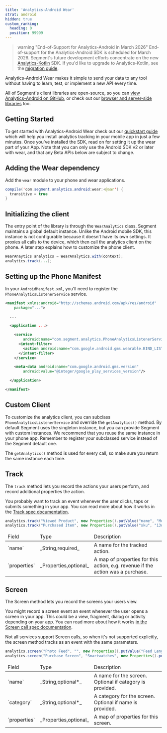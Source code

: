 ```yaml
---
title: 'Analytics-Android Wear'
strat: android
hidden: true
custom_ranking:
  heading: 0
  position: 99999
---
```


> warning "End-of-Support for Analytics-Android in March 2026"
> End-of-support for the Analytics-Android SDK is scheduled for March 2026. Segment's future development efforts concentrate on the new [Analytics-Kotlin](/docs/connections/sources/catalog/libraries/mobile/kotlin-android/) SDK. If you'd like to upgrade to Analytics-Kotlin, see the [migration guide](/docs/connections/sources/catalog/libraries/mobile/kotlin-android/migration/). 

Analytics-Android Wear makes it simple to send your data to any tool without having to learn, test, or implement a new API every time.

All of Segment's client libraries are open-source, so you can [view Analytics-Android on GitHub](https://github.com/segmentio/analytics-android), or check out our [browser and server-side libraries](/docs/connections/sources/catalog/) too.

## Getting Started

To get started with Analytics-Android Wear check out our [quickstart guide](/docs/connections/sources/catalog/libraries/mobile/android/quickstart/) which will help you install analytics tracking in your mobile app in just a few minutes. Once you've installed the SDK, read on for setting it up the wear part of your App. Note that you can only use the Android SDK v2 or later with wear, and that any Beta APIs below are subject to change.

## Adding the Wear dependency

Add the `wear` module to your phone and wear applications.

```java
compile('com.segment.analytics.android:wear:+@aar') {
  transitive = true
}
```

## Initializing the client

The entry point of the library is through the `WearAnalytics` class. Segment maintains a global default instance. Unlike the Android mobile SDK, this instance is not configurable because it doesn't have its own settings. It proxies all calls to the device, which then call the analytics client on the phone. A later step explains how to customize the phone client.

```java
WearAnaytics analytics = WearAnalytics.with(context);
analytics.track(...);
```

## Setting up the Phone Manifest

In your `AndroidManifest.xml`, you'll need to register the `PhoneAnalyticsListenerService` service.

```xml
<manifest xmlns:android="http://schemas.android.com/apk/res/android"
    package="...">

  ...

  <application ...>

    <service
        android:name="com.segment.analytics.PhoneAnalyticsListenerService">
      <intent-filter>
        <action android:name="com.google.android.gms.wearable.BIND_LISTENER"/>
      </intent-filter>
    </service>

    <meta-data android:name="com.google.android.gms.version"
        android:value="@integer/google_play_services_version"/>

  </application>

</manifest>
```

## Custom Client

To customize the analytics client, you can subclass `PhoneAnalyticsListenerService` and override the `getAnalytics()` method. By default Segment uses the singleton instance, but you can provide Segment with custom instances. We recommend that you reuse the same instance in your phone app. Remember to register your subclassed service instead of the Segment default one.

The `getAnalytics()` method is used for every call, so make sure you return the same instance each time.

## Track

The `track` method lets you record the actions your users perform, and record additional properties the action.

You probably want to track an event whenever the user clicks, taps or submits something in your app. You can read more about how it works in the [Track spec documentation](/docs/connections/spec/track).

```java
analytics.track("Viewed Product", new Properties().putValue("name", "Moto 360"));
analytics.track("Purchased Item", new Properties().putValue("sku", "13d31").putRevenue(199.99));
```

<table class="api-table">
  <thead>
    <tr>
      <td>Field</td>
      <td>Type</td>
      <td>Description</td>
    </tr>
  </thead>
  <tr>
    <td>`name`</td>
    <td>_String,required_</td>
    <td>A name for the tracked action.</td>
  </tr>
  <tr>
    <td>`properties`</td>
    <td>_Properties,optional_</td>
    <td>A map of properties for this action, e.g. revenue if the action was a purchase.</td>
  </tr>
</table>

## Screen

The Screen method lets you record the screens your users view.

You might record a screen event an event whenever the user opens a screen in your app. This could be a view, fragment, dialog or activity depending on your app. You can read more about how it works [in the Screen call spec documentation](/docs/connections/spec/screen).

Not all services support Screen calls, so when it's not supported explicitly, the screen method tracks as an event with the same parameters.

```java
analytics.screen("Photo Feed", "", new Properties().putValue("Feed Length", "26"));
analytics.screen("Purchase Screen", "Smartwatches", new Properties().putValue("sku", "13d31"));
```

<table class="api-table">
  <thead>
    <tr>
      <td>Field</td>
      <td>Type</td>
      <td>Description</td>
    </tr>
  </thead>
  <tr>
    <td>`name`</td>
    <td>_String,optional*_</td>
    <td>A name for the screen. Optional if category is provided.</td>
  </tr>
  <tr>
    <td>`category`</td>
    <td>_String,optional*_</td>
    <td>A category for the screen. Optional if name is provided.</td>
  </tr>
  <tr>
    <td>`properties`</td>
    <td>_Properties,optional_</td>
    <td>A map of properties for this screen.</td>
  </tr>
</table>
